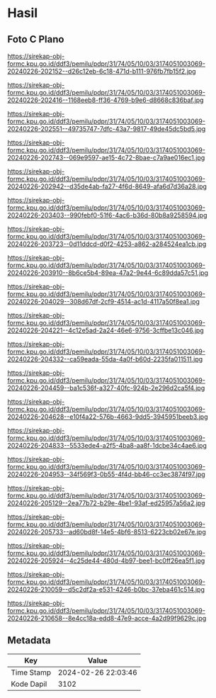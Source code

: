# Hasil

## Foto C Plano

https://sirekap-obj-formc.kpu.go.id/ddf3/pemilu/pdpr/31/74/05/10/03/3174051003069-20240226-202152--d26c12eb-6c18-471d-b111-976fb7fb15f2.jpg

https://sirekap-obj-formc.kpu.go.id/ddf3/pemilu/pdpr/31/74/05/10/03/3174051003069-20240226-202416--1168eeb8-ff36-4769-b9e6-d8668c836baf.jpg

https://sirekap-obj-formc.kpu.go.id/ddf3/pemilu/pdpr/31/74/05/10/03/3174051003069-20240226-202551--49735747-7dfc-43a7-9817-49de45dc5bd5.jpg

https://sirekap-obj-formc.kpu.go.id/ddf3/pemilu/pdpr/31/74/05/10/03/3174051003069-20240226-202743--069e9597-ae15-4c72-8bae-c7a9ae016ec1.jpg

https://sirekap-obj-formc.kpu.go.id/ddf3/pemilu/pdpr/31/74/05/10/03/3174051003069-20240226-202942--d35de4ab-fa27-4f6d-8649-afa6d7d36a28.jpg

https://sirekap-obj-formc.kpu.go.id/ddf3/pemilu/pdpr/31/74/05/10/03/3174051003069-20240226-203403--990febf0-51f6-4ac6-b36d-80b8a9258594.jpg

https://sirekap-obj-formc.kpu.go.id/ddf3/pemilu/pdpr/31/74/05/10/03/3174051003069-20240226-203723--0d11ddcd-d0f2-4253-a862-a284524ea1cb.jpg

https://sirekap-obj-formc.kpu.go.id/ddf3/pemilu/pdpr/31/74/05/10/03/3174051003069-20240226-203910--8b6ce5b4-89ea-47a2-9e44-6c89dda57c51.jpg

https://sirekap-obj-formc.kpu.go.id/ddf3/pemilu/pdpr/31/74/05/10/03/3174051003069-20240226-204029--308d67df-2cf9-4514-ac1d-4117a50f8ea1.jpg

https://sirekap-obj-formc.kpu.go.id/ddf3/pemilu/pdpr/31/74/05/10/03/3174051003069-20240226-204221--4c12e5ad-2a24-46e6-9756-3cffbe13c046.jpg

https://sirekap-obj-formc.kpu.go.id/ddf3/pemilu/pdpr/31/74/05/10/03/3174051003069-20240226-204332--ca59eada-55da-4a0f-b60d-2235fa011511.jpg

https://sirekap-obj-formc.kpu.go.id/ddf3/pemilu/pdpr/31/74/05/10/03/3174051003069-20240226-204459--ba1c536f-a327-40fc-924b-2e296d2ca5f4.jpg

https://sirekap-obj-formc.kpu.go.id/ddf3/pemilu/pdpr/31/74/05/10/03/3174051003069-20240226-204628--e10f4a22-576b-4663-9dd5-3945951beeb3.jpg

https://sirekap-obj-formc.kpu.go.id/ddf3/pemilu/pdpr/31/74/05/10/03/3174051003069-20240226-204833--5533ede4-a2f5-4ba8-aa8f-1dcbe34c4ae6.jpg

https://sirekap-obj-formc.kpu.go.id/ddf3/pemilu/pdpr/31/74/05/10/03/3174051003069-20240226-204953--34f569f3-0b55-4f4d-bb46-cc3ec3874f97.jpg

https://sirekap-obj-formc.kpu.go.id/ddf3/pemilu/pdpr/31/74/05/10/03/3174051003069-20240226-205129--2ea77b72-b29e-4be1-93af-ed25957a56a2.jpg

https://sirekap-obj-formc.kpu.go.id/ddf3/pemilu/pdpr/31/74/05/10/03/3174051003069-20240226-205733--ad60bd8f-14e5-4bf6-8513-6223cb02e67e.jpg

https://sirekap-obj-formc.kpu.go.id/ddf3/pemilu/pdpr/31/74/05/10/03/3174051003069-20240226-205924--4c25de44-480d-4b97-bee1-bc0ff26ea5f1.jpg

https://sirekap-obj-formc.kpu.go.id/ddf3/pemilu/pdpr/31/74/05/10/03/3174051003069-20240226-210059--d5c2df2a-e531-4246-b0bc-37eba461c514.jpg

https://sirekap-obj-formc.kpu.go.id/ddf3/pemilu/pdpr/31/74/05/10/03/3174051003069-20240226-210658--8e4cc18a-edd8-47e9-acce-4a2d99f9629c.jpg


## Metadata

| Key        | Value               |
| ---------- | ------------------- |
| Time Stamp | 2024-02-26 22:03:46 |
| Kode Dapil | 3102                |



